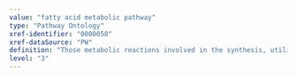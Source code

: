 ```yaml
---
value: "fatty acid metabolic pathway"
type: "Pathway Ontology"
xref-identifier: "0000058"
xref-dataSource: "PW"
definition: "Those metabolic reactions involved in the synthesis, utilization and/or degradation of fatty acids - any long-chain monobasic organic acid."
level: "3"
---
```

